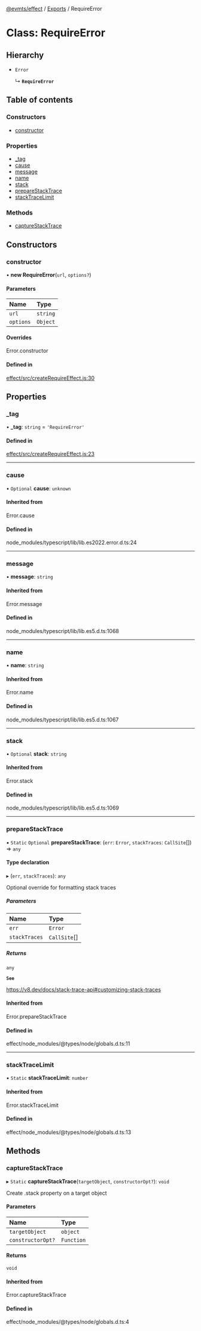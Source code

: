 [@evmts/effect](../README.md) / [Exports](../modules.md) / RequireError

# Class: RequireError

## Hierarchy

- `Error`

  ↳ **`RequireError`**

## Table of contents

### Constructors

- [constructor](RequireError.md#constructor)

### Properties

- [\_tag](RequireError.md#_tag)
- [cause](RequireError.md#cause)
- [message](RequireError.md#message)
- [name](RequireError.md#name)
- [stack](RequireError.md#stack)
- [prepareStackTrace](RequireError.md#preparestacktrace)
- [stackTraceLimit](RequireError.md#stacktracelimit)

### Methods

- [captureStackTrace](RequireError.md#capturestacktrace)

## Constructors

### constructor

• **new RequireError**(`url`, `options?`)

#### Parameters

| Name | Type |
| :------ | :------ |
| `url` | `string` |
| `options` | `Object` |

#### Overrides

Error.constructor

#### Defined in

[effect/src/createRequireEffect.js:30](https://github.com/evmts/evmts-monorepo/blob/main/effect/src/createRequireEffect.js#L30)

## Properties

### \_tag

• **\_tag**: `string` = `'RequireError'`

#### Defined in

[effect/src/createRequireEffect.js:23](https://github.com/evmts/evmts-monorepo/blob/main/effect/src/createRequireEffect.js#L23)

___

### cause

• `Optional` **cause**: `unknown`

#### Inherited from

Error.cause

#### Defined in

node_modules/typescript/lib/lib.es2022.error.d.ts:24

___

### message

• **message**: `string`

#### Inherited from

Error.message

#### Defined in

node_modules/typescript/lib/lib.es5.d.ts:1068

___

### name

• **name**: `string`

#### Inherited from

Error.name

#### Defined in

node_modules/typescript/lib/lib.es5.d.ts:1067

___

### stack

• `Optional` **stack**: `string`

#### Inherited from

Error.stack

#### Defined in

node_modules/typescript/lib/lib.es5.d.ts:1069

___

### prepareStackTrace

▪ `Static` `Optional` **prepareStackTrace**: (`err`: `Error`, `stackTraces`: `CallSite`[]) => `any`

#### Type declaration

▸ (`err`, `stackTraces`): `any`

Optional override for formatting stack traces

##### Parameters

| Name | Type |
| :------ | :------ |
| `err` | `Error` |
| `stackTraces` | `CallSite`[] |

##### Returns

`any`

**`See`**

https://v8.dev/docs/stack-trace-api#customizing-stack-traces

#### Inherited from

Error.prepareStackTrace

#### Defined in

effect/node_modules/@types/node/globals.d.ts:11

___

### stackTraceLimit

▪ `Static` **stackTraceLimit**: `number`

#### Inherited from

Error.stackTraceLimit

#### Defined in

effect/node_modules/@types/node/globals.d.ts:13

## Methods

### captureStackTrace

▸ `Static` **captureStackTrace**(`targetObject`, `constructorOpt?`): `void`

Create .stack property on a target object

#### Parameters

| Name | Type |
| :------ | :------ |
| `targetObject` | `object` |
| `constructorOpt?` | `Function` |

#### Returns

`void`

#### Inherited from

Error.captureStackTrace

#### Defined in

effect/node_modules/@types/node/globals.d.ts:4
